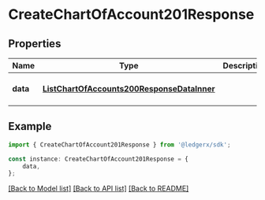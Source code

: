 # CreateChartOfAccount201Response


## Properties

Name | Type | Description | Notes
------------ | ------------- | ------------- | -------------
**data** | [**ListChartOfAccounts200ResponseDataInner**](ListChartOfAccounts200ResponseDataInner.md) |  | [optional] [default to undefined]

## Example

```typescript
import { CreateChartOfAccount201Response } from '@ledgerx/sdk';

const instance: CreateChartOfAccount201Response = {
    data,
};
```

[[Back to Model list]](../README.md#documentation-for-models) [[Back to API list]](../README.md#documentation-for-api-endpoints) [[Back to README]](../README.md)
